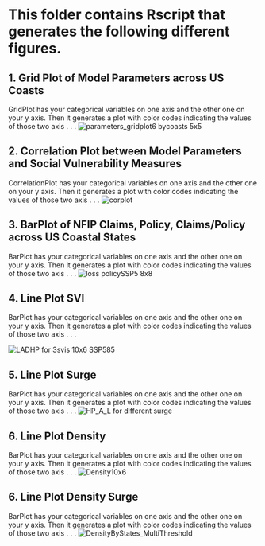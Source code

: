 # This folder contains Rscript that generates the following different figures.
## 1. Grid Plot of Model Parameters across US Coasts
GridPlot has your categorical variables on one axis and the other one on your y axis. Then it generates a plot with color codes indicating the values of those two axis . . . 
![parameters_gridplot6 bycoasts 5x5](https://github.com/snpoudel/CoastalUS_SocioHydroModel/assets/71980576/55970f79-19ff-4f43-9678-f7de23b5ea41)

## 2. Correlation Plot between Model Parameters and Social Vulnerability Measures
CorrelationPlot has your categorical variables on one axis and the other one on your y axis. Then it generates a plot with color codes indicating the values of those two axis . . . 
![corplot](https://github.com/snpoudel/CoastalUS_SocioHydroModel/assets/71980576/c4c6531b-1e77-4547-af3d-c355d8214e62)

## 3. BarPlot of NFIP Claims, Policy, Claims/Policy across US Coastal States
BarPlot has your categorical variables on one axis and the other one on your y axis. Then it generates a plot with color codes indicating the values of those two axis . . . 
![loss policySSP5 8x8](https://github.com/snpoudel/CoastalUS_SocioHydroModel/assets/71980576/cc6af17a-31fc-4bbb-b94f-703da64ac6a6)

## 4. Line Plot SVI  
BarPlot has your categorical variables on one axis and the other one on your y axis. Then it generates a plot with color codes indicating the values of those two axis . . . 

![LADHP for 3svis 10x6 SSP585](https://github.com/snpoudel/CoastalUS_SocioHydroModel/assets/71980576/3829ec98-053f-4184-8f0d-9384ff1e6b91)

## 5. Line Plot Surge  
BarPlot has your categorical variables on one axis and the other one on your y axis. Then it generates a plot with color codes indicating the values of those two axis . . . 
![HP_A_L for different surge](https://github.com/snpoudel/CoastalUS_SocioHydroModel/assets/71980576/6c2f6cc5-e6e7-4d11-80b5-986a5307f926)

## 6. Line Plot Density
BarPlot has your categorical variables on one axis and the other one on your y axis. Then it generates a plot with color codes indicating the values of those two axis . . . 
![Density10x6](https://github.com/snpoudel/CoastalUS_SocioHydroModel/assets/71980576/31ef8825-6bf7-4128-ab74-ecbee38d16ca)

## 6. Line Plot Density Surge
BarPlot has your categorical variables on one axis and the other one on your y axis. Then it generates a plot with color codes indicating the values of those two axis . . . 
![DensityByStates_MultiThreshold](https://github.com/snpoudel/CoastalUS_SocioHydroModel/assets/71980576/dbc99103-8236-4fb7-85b1-9bbb0978e531)
